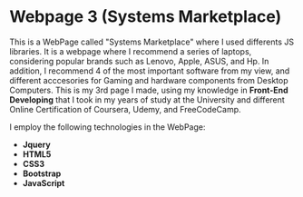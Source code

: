 # Webpage 3 (Systems Marketplace)
This is a WebPage called "Systems Marketplace" where I used differents JS libraries. It is a webpage where I recommend a series of laptops, considering popular brands such as Lenovo, Apple, ASUS, and Hp. In addition, I recommend 4 of the most important software from my view, and different acccesories for Gaming and hardware components from Desktop Computers. This is my 3rd page I made, using my knowledge in **Front-End Developing** that I took in my years of study at the University and different Online Certification of Coursera, Udemy, and FreeCodeCamp.

I employ the following technologies in the WebPage:

* **Jquery**
* **HTML5**
* **CSS3**
* **Bootstrap**
* **JavaScript**
